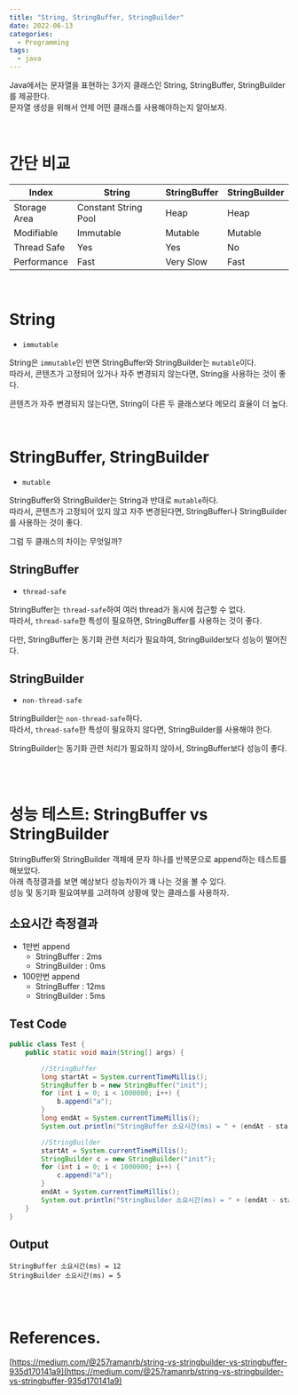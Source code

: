 ```yaml
---
title: "String, StringBuffer, StringBuilder"
date: 2022-06-13
categories: 
  - Programming
tags:
  - java
---
```


Java에서는 문자열을 표현하는 3가지 클래스인 String, StringBuffer, StringBuilder를 제공한다.  
문자열 생성을 위해서 언제 어떤 클래스를 사용해야하는지 알아보자.

<br>

# 간단 비교

| Index        | String               | StringBuffer | StringBuilder |
|--------------|----------------------|--------------|---------------|
| Storage Area | Constant String Pool | Heap         | Heap          |
| Modifiable   | Immutable            | Mutable      | Mutable       |
| Thread Safe  | Yes                  | Yes          | No            |
| Performance  | Fast                 | Very Slow    | Fast          |

<br>

# String

- `immutable`

String은 `immutable`인 반면 StringBuffer와 StringBuilder는 `mutable`이다.   
따라서, 콘텐츠가 고정되어 있거나 자주 변경되지 않는다면, String을 사용하는 것이 좋다.  

콘텐츠가 자주 변경되지 않는다면, String이 다른 두 클래스보다 메모리 효율이 더 높다.

<br>

# StringBuffer, StringBuilder

- `mutable`

StringBuffer와 StringBuilder는 String과 반대로 `mutable`하다.  
따라서, 콘텐츠가 고정되어 있지 않고 자주 변경된다면, StringBuffer나 StringBuilder를 사용하는 것이 좋다.

그럼 두 클래스의 차이는 무엇일까?

## StringBuffer

- `thread-safe`

StringBuffer는 `thread-safe`하여 여러 thread가 동시에 접근할 수 없다.  
따라서, `thread-safe`한 특성이 필요하면, StringBuffer를 사용하는 것이 좋다.

다만, StringBuffer는 동기화 관련 처리가 필요하여, StringBuilder보다 성능이 떨어진다.

## StringBuilder

- `non-thread-safe`

StringBuilder는 `non-thread-safe`하다.  
따라서, `thread-safe`한 특성이 필요하지 않다면, StringBuilder를 사용해야 한다.

StringBuilder는 동기화 관련 처리가 필요하지 않아서, StringBuffer보다 성능이 좋다. 

<br>
<br>

# 성능 테스트: StringBuffer vs StringBuilder

StringBuffer와 StringBuilder 객체에 문자 하나를 반복문으로 append하는 테스트를 해보았다.  
아래 측정결과를 보면 예상보다 성능차이가 꽤 나는 것을 볼 수 있다.  
성능 및 동기화 필요여부를 고려하여 상황에 맞는 클래스를 사용하자.

## 소요시간 측정결과
- 1만번 append
  - StringBuffer : 2ms
  - StringBuilder : 0ms
- 100만번 append
  - StringBuffer : 12ms
  - StringBuilder : 5ms

## Test Code
```java
public class Test {
    public static void main(String[] args) {

        //StringBuffer
        long startAt = System.currentTimeMillis();
        StringBuffer b = new StringBuffer("init");
        for (int i = 0; i < 1000000; i++) {
            b.append("a");
        }
        long endAt = System.currentTimeMillis();
        System.out.println("StringBuffer 소요시간(ms) = " + (endAt - startAt));

        //StringBuilder
        startAt = System.currentTimeMillis();
        StringBuilder c = new StringBuilder("init");
        for (int i = 0; i < 1000000; i++) {
            c.append("a");
        }
        endAt = System.currentTimeMillis();
        System.out.println("StringBuilder 소요시간(ms) = " + (endAt - startAt));
    }
}
```

## Output
```
StringBuffer 소요시간(ms) = 12
StringBuilder 소요시간(ms) = 5
```

<br>
<br>

# References.
[https://medium.com/@257ramanrb/string-vs-stringbuilder-vs-stringbuffer-935d170141a9](https://medium.com/@257ramanrb/string-vs-stringbuilder-vs-stringbuffer-935d170141a9)